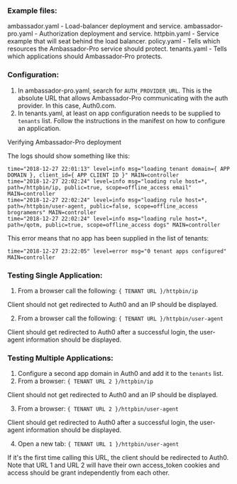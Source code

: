 ### Example files:

ambassador.yaml     - Load-balancer deployment and service.
ambassador-pro.yaml - Authorization deployment and service.
httpbin.yaml        - Service example that will seat behind the load balancer.
policy.yaml         - Tells which resources the Ambassador-Pro service should protect.
tenants.yaml        - Tells which applications should Ambassador-Pro protects.


### Configuration:

1. In ambassador-pro.yaml, search for `AUTH_PROVIDER_URL`. This is the absolute URL that allows Ambassador-Pro communicating with the auth provider. In this case, Auth0.com.
2. In tenants.yaml, at least on app configuration needs to be supplied to `tenants` list. Follow the instructions in the manifest on how to configure an application.


Verifying Ambassador-Pro deployment

The logs should show something like this:
```
time="2018-12-27 22:01:13" level=info msg="loading tenant domain={ APP DOMAIN }, client_id={ APP CLIENT ID }" MAIN=controller
time="2018-12-27 22:02:24" level=info msg="loading rule host=*, path=/httpbin/ip, public=true, scope=offline_access email" MAIN=controller
time="2018-12-27 22:02:24" level=info msg="loading rule host=*, path=/httpbin/user-agent, public=false, scope=offline_access brogramemrs" MAIN=controller
time="2018-12-27 22:02:24" level=info msg="loading rule host=*, path=/qotm, public=true, scope=offline_access dogs" MAIN=controller
```

This error means that no app has been supplied in the list of tenants:
```
time="2018-12-27 23:22:05" level=error msg="0 tenant apps configured" MAIN=controller
```


### Testing Single Application:

1. From a browser call the following: `{ TENANT URL }/httpbin/ip`

Client should not get redirected to Auth0 and an IP should be displayed.

2. From a browser call the following: `{ TENANT URL }/httpbin/user-agent`    

Client should get redirected to Auth0 after a successful login, the user-agent information should be displayed.


### Testing Multiple Applications:

1. Configure a second app domain in Auth0 and add it to the `tenants` list.
2. From a browser: `{ TENANT URL 2 }/httpbin/ip`

Client should not get redirected to Auth0 and an IP should be displayed.

3. From a browser: `{ TENANT URL 2 }/httpbin/user-agent`

Client should get redirected to Auth0 after a successful login, the user-agent information should be displayed.

4. Open a new tab: `{ TENANT URL 1 }/httpbin/user-agent`

If it's the first time calling this URL, the client should be redirected to Auth0. Note that URL 1 and URL 2 will have their own access_token cookies and access should be grant independently from each other.
